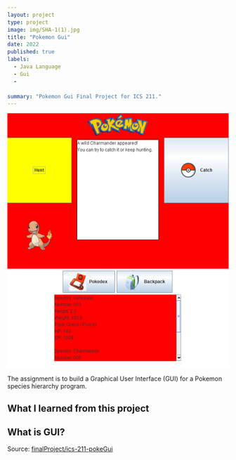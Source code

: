 ```yaml
---
layout: project
type: project
image: img/SHA-1(1).jpg
title: "Pokemon Gui"
date: 2022
published: true
labels:
  - Java Language
  - Gui
  - 
  
summary: "Pokemon Gui Final Project for ICS 211."
---
```


<img class="img-fluid" src="../img/pokeGui.png">

The assignment is to build a Graphical User Interface (GUI) for a Pokemon species hierarchy program.  


## What I learned from this project


## What is GUI? 


Source: <a href="https://github.com/hokwaichan/ICS211FinalProject"><i class="large github icon "></i>finalProject/ics-211-pokeGui</a>
